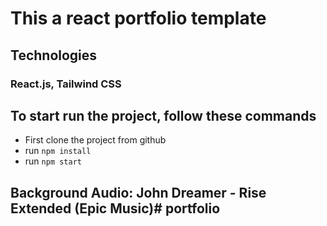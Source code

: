 # This a react portfolio template

## Technologies

### React.js, Tailwind CSS

## To start run the project, follow these commands

- First clone the project from github
- run `npm install`
- run `npm start`

## Background Audio: John Dreamer - Rise Extended (Epic Music)#   p o r t f o l i o  
 